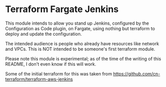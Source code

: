 # Terraform Fargate Jenkins
This module intends to allow you stand up Jenkins, configured by the Configuration as Code plugin, on Fargate, using nothing but terraform to deploy and update the configuration.

The intended audience is people who already have resources like network and VPCs. This is NOT intended to be someone's first terraform module.

Please note this module is experimental; as of the time of the writing of this README, I don't even know if this will work.

Some of the initial terraform for this was taken from https://github.com/cn-terraform/terraform-aws-jenkins

